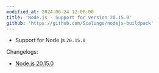 ```yaml
---
modified_at: 2024-06-24 12:00:00
title: 'Node.js - Support for version 20.15.0'
github: 'https://github.com/Scalingo/nodejs-buildpack'
---
```


- Support for Node.js `20.15.0`

Changelogs:
- [Node.js 20.15.0](https://github.com/nodejs/node/blob/v20.15.0/doc/changelogs/CHANGELOG_V20.md#20.15.0)
